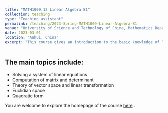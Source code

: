 ```yaml
---
title: "MATH1009.12 Linear Algebra B1"
collection: teaching
type: "Teaching assistant"
permalink: /teaching/2023-Spring-MATH1009-Linear-Algebra-B1
venue: "University of Science and Technology of China, Mathematics Department"
date: 2023-03-01
location: "Anhui, China"
excerpt: "This course gives an introduction to the basic knowledge of linear algebra." 
---
```


The main topics include:
------
- Solving a system of linear equations
- Computation of matrix and determinant
- Theory of vector space and linear transformation
- Euclidian space
- Quadratic form

 You are welcome to explore the homepage of the course [here](http://home.ustc.edu.cn/~wyx_mail/linear_algebra_b1.html/) .
 
<div id="echart" style="width: 100%; max-width: 800px; height: 400px; margin: 2em auto;"></div>
<script type="text/javascript">
    window.onload = function() {
        var chartDom = document.getElementById('echart');
        var myChart = echarts.init(chartDom);
        var option;

        option = {
            tooltip: {},
            backgroundColor: '#00',
            visualMap: {
                show: false,
                dimension: 2,
                min: -2.5,
                max: 2.5,
                inRange: {
                    color: [
                        '#313695',
                        '#4575b4',
                        '#74add1',
                        '#abd9e9',
                        '#e0f3f8',
                        '#ffffbf',
                        '#fee090',
                        '#fdae61',
                        '#f46d43',
                        '#d73027',
                        '#a50026'
                    ]
                }
            },
            xAxis3D: {
                type: 'value'
            },
            yAxis3D: {
                type: 'value'
            },
            zAxis3D: {
                type: 'value'
            },
            grid3D: {
                viewControl: {
                }
            },
            series: [
                {
                    type: 'surface',
                    wireframe: {
                    },
                    equation: {
                        x: {
                            step: 0.05
                        },
                        y: {
                            step: 0.05,
                            min: -3
                        },
                        z: function (x, y) {
                            return x + y;
                        }
                    }
                },
                {
                    type: 'surface',
                    wireframe: {
                    },
                    equation: {
                        x: {
                            step: 0.05
                        },
                        y: {
                            step: 0.05,
                            min: -3,
                        },
                        z: function (x, y) {
                            return -2 * x;
                        }
                    }
                },
                {
                    type: 'surface',
                    wireframe: {
                    },
                    equation: {
                        x: {
                            step: 0.05
                        },
                        y: {
                            step: 0.05,
                            min: -3
                        },
                        z: function (x, y) {
                            return x - 1;
                        }
                    }
                }
            ]
        };

        myChart.setOption(option);
    };
</script>
